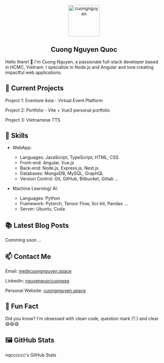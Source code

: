 <p align="center">
 <img width="100px"  align="center" alt="cuongnguyen" />
 <h2 align="center">Cuong Nguyen Quoc</h2>
</p>

Hello there! 👋 I'm Cuong Nguyen, a passionate full-stack developer based in HCMC, Vietnam. I specialize in Node.js and
Angular and love creating impactful web applications.

## 🔭 Current Projects

Project 1: Eventure Asia - Virtual Event Platform

Project 2: Portfolio - Vite + Vue3 personal portfolio

Project 3: Vietnamese TTS

## 🌱 Skills

* WebApp:

    * Languages: JavaScript, TypeScript, HTML, CSS
    * Front-end: Angular, Vue.js
    * Back-end: Node.js, Express.js, Nest.js
    * Databases: MongoDB, MySQL, GraphQL
    * Version Control: Git, GitHub, Bitbucket, Gitlab ...


* Machine Learning/ AI:

    * Languages: Python
    * Framework: Pytorch, Tensor Flow, Sci-kit, Pandas ...
    * Server: Ubuntu, Cuda

## 📚 Latest Blog Posts

Comming soon ...

## 📫 Contact Me

Email: [me@cuongnguyen.space](mailto:me@cuongnguyen.space)

LinkedIn: [nguyenquoccuonggg](https://www.linkedin.com/in/nguyenquoccuonggg/)

Personal Website: [cuongnguyen.space](https://cuongnguyen.space)

## 🌟 Fun Fact

Did you know? I'm obsessed with clean code, question mark (?.) and clear 😄😄😄

## 🖼️ GitHub Stats

nqcccccc's GitHub Stats
